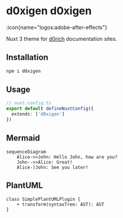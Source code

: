 # d0xigen d0xigen

:icon{name="logos:adobe-after-effects"}

Nuxt 3 theme for [d0rich](https://github.com/d0rich) documentation sites.

## Installation

```bash
npm i d0xigen
```

## Usage

```ts
// nuxt.config.ts
export default defineNuxtConfig({
  extends: ['d0xigen'] 
})
```

## Mermaid

```mermaid
sequenceDiagram
    Alice->>John: Hello John, how are you?
    John-->>Alice: Great!
    Alice-)John: See you later!
```
 
## PlantUML

```plantuml Your title
class SimplePlantUMLPlugin {
    + transform(syntaxTree: AST): AST
}
```